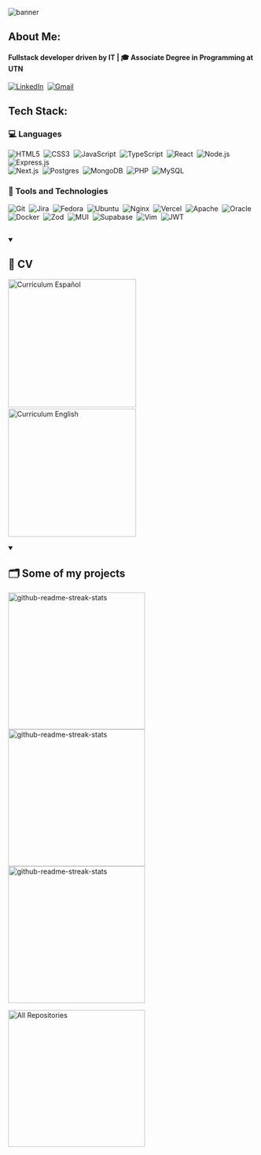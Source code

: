 ![banner](https://github.com/user-attachments/assets/b512d501-42d3-4a32-80fe-1df240bf6b56)

## About Me:<br>

#### Fullstack developer driven by IT  |  🎓 Associate Degree in Programming at UTN

[![LinkedIn](https://img.shields.io/badge/linkedin-%230077B5.svg?style=for-the-badge&logo=linkedin&logoColor=white)](https://www.linkedin.com/in/matias-lascurain/)&nbsp;
[![Gmail](https://img.shields.io/badge/Gmail-D14836?style=for-the-badge&logo=gmail&logoColor=white)](mailto:matiaslascurain04@gmail.com)

## Tech Stack:

### 💻 Languages

![HTML5](https://img.shields.io/badge/HTML5-E34F26?style=for-the-badge&logo=html5&logoColor=white)&nbsp;
![CSS3](https://img.shields.io/badge/CSS3-1572B6?style=for-the-badge&logo=css3&logoColor=white)&nbsp;
![JavaScript](https://img.shields.io/badge/JavaScript-F7DF1E?style=for-the-badge&logo=javascript&logoColor=black)&nbsp;
![TypeScript](https://img.shields.io/badge/typescript-%23007ACC.svg?style=for-the-badge&logo=typescript&logoColor=white)&nbsp;
![React](https://img.shields.io/badge/react-%2320232a.svg?style=for-the-badge&logo=react&logoColor=%2361DAFB)&nbsp;
![Node.js](https://img.shields.io/badge/node.js-6DA55F?style=for-the-badge&logo=node.js&logoColor=white)&nbsp;
![Express.js](https://img.shields.io/badge/express.js-%23404d59.svg?style=for-the-badge&logo=express&logoColor=%2361DAFB)&nbsp;
</br>![Next.js](https://img.shields.io/badge/next-black?style=for-the-badge&logo=next.js&logoColor=white)&nbsp;
![Postgres](https://img.shields.io/badge/postgres-%23316192.svg?style=for-the-badge&logo=postgresql&logoColor=white)&nbsp;
![MongoDB](https://img.shields.io/badge/MongoDB-%234ea94b.svg?style=for-the-badge&logo=mongodb&logoColor=white)&nbsp;
![PHP](https://img.shields.io/badge/php-%23777BB4.svg?style=for-the-badge&logo=php&logoColor=white)&nbsp;
![MySQL](https://img.shields.io/badge/mysql-4479A1.svg?style=for-the-badge&logo=mysql&logoColor=white)

### 🔧 Tools and Technologies

![Git](https://img.shields.io/badge/Git-F05032?style=for-the-badge&logo=git&logoColor=white)&nbsp;
![Jira](https://img.shields.io/badge/jira-%230A0FFF.svg?style=for-the-badge&logo=jira&logoColor=white)&nbsp;
![Fedora](https://img.shields.io/badge/Fedora-294172?style=for-the-badge&logo=fedora&logoColor=white)&nbsp;
![Ubuntu](https://img.shields.io/badge/Ubuntu-E95420?style=for-the-badge&logo=ubuntu&logoColor=white)&nbsp;
![Nginx](https://img.shields.io/badge/nginx-%23009639.svg?style=for-the-badge&logo=nginx&logoColor=white)&nbsp;
![Vercel](https://img.shields.io/badge/vercel-%23000000.svg?style=for-the-badge&logo=vercel&logoColor=white)&nbsp;
![Apache](https://img.shields.io/badge/apache-%23D42029.svg?style=for-the-badge&logo=apache&logoColor=white)&nbsp;
![Oracle](https://img.shields.io/badge/Oracle-F80000?style=for-the-badge&logo=oracle&logoColor=white)&nbsp;
</br>![Docker](https://img.shields.io/badge/docker-%230db7ed.svg?style=for-the-badge&logo=docker&logoColor=white)&nbsp;
![Zod](https://img.shields.io/badge/zod-%233068b7.svg?style=for-the-badge&logo=zod&logoColor=white)&nbsp;
![MUI](https://img.shields.io/badge/MUI-%230081CB.svg?style=for-the-badge&logo=mui&logoColor=white)&nbsp;
![Supabase](https://img.shields.io/badge/Supabase-3ECF8E?style=for-the-badge&logo=supabase&logoColor=white)&nbsp;
![Vim](https://img.shields.io/badge/VIM-%2311AB00.svg?style=for-the-badge&logo=vim&logoColor=white)&nbsp;
![JWT](https://img.shields.io/badge/JWT-black?style=for-the-badge&logo=JSON%20web%20tokens)

##

<details open> 
  <summary><h2>📃 CV</h2></summary>
  <p align="left">
  <a href="https://drive.google.com/file/d/1F4grndEdUtrResSWx5doyyz9VlA4l5sM/view?usp=sharing"><img src="https://github.com/user-attachments/assets/d94fac77-4c92-480a-805d-21291607eb73" width="260" alt="Currículum Español" /></a>&nbsp;&nbsp;&nbsp;
  <a href="https://drive.google.com/file/d/1wyZgoiP19mKjOSfibj4rSUxTYQbmikOZ/view?usp=sharing"><img src="https://github.com/user-attachments/assets/9df947bd-35c9-4334-9cea-9939556ad77c" width="260" alt="Curriculum English" /></a>
  </p>
</details>

<details open> 
  <summary><h2>🗂️ Some of my projects</h2></summary>
  <p>
    <a href="https://github.com/mLascurain/JMboard-php"><img width="278" src="https://denvercoder1-github-readme-stats.vercel.app/api/pin/?username=mLascurain&repo=JMboard-php&theme=dark&bg_color=151515&title_color=FFFFFF&hide_border=true&icon_color=F8D866&show_icons=false" alt="github-readme-streak-stats"></a>
    <a href="https://github.com/mLascurain/book-manager"><img width="278" src="https://denvercoder1-github-readme-stats.vercel.app/api/pin/?username=mLascurain&repo=book-manager&theme=dark&bg_color=151515&title_color=FFFFFF&hide_border=true&icon_color=F8D866&show_icons=false" alt="github-readme-streak-stats"></a> 
    <a href="https://github.com/mLascurain/Casa-Diez-Ventas"><img width="278" src="https://denvercoder1-github-readme-stats.vercel.app/api/pin/?username=mLascurain&repo=Casa-Diez-Ventas&theme=dark&bg_color=151515&title_color=FFFFFF&hide_border=true&icon_color=F8D866&show_icons=false" alt="github-readme-streak-stats"></a>
  </p>
<a href="https://github.com/mLascurain?tab=repositories&sort=stargazers"><img width="278" alt="All Repositories" title="All Repositories" src="https://custom-icon-badges.demolab.com/badge/-Click%20Here%20For%20All%20My%20Repos-161B22?style=for-the-badge&logoColor=white&logo=repo"/></a>
</details>
